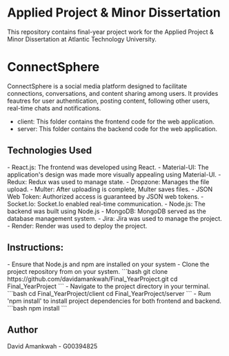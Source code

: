 # Applied Project & Minor Dissertation
This repository contains final-year project work for the Applied Project & Minor Dissertation at Atlantic Technology University. 
# ConnectSphere
ConnectSphere is a social media platform designed to facilitate connections, conversations, and content sharing among users. It provides feautres for user authentication, posting content, following other users, real-time chats and notifications.

- client: This folder contains the frontend code for the web application.
- server: This folder contains the backend code for the web application.

<h2>Technologies Used</h2>
- React.js: The frontend was developed using React.
- Material-UI: The application's design was made more visually appealing using Material-UI.
- Redux: Redux was used to manage state.
- Dropzone: Manages the file upload.
- Multer: After uploading is complete, Multer saves files.
- JSON Web Token: Authorized access is guaranteed by JSON web tokens.
- Socket.Io: Socket.Io enabled real-time communication.
- Node.js: The backend was built using Node.js
- MongoDB: MongoDB served as the database management system.
- Jira: Jira was used to manage the project.
- Render: Render was used to deploy the project.

<h2>Instructions:</h2>
- Ensure that Node.js and npm are installed on your system
- Clone the project repository from on your system.
```bash
git clone https://github.com/davidamankwah/Final_YearProject.git
cd Final_YearProject
```
- Navigate to the project directory in your terminal.
```bash
cd Final_YearProject/client
cd Final_YearProject/server
```
- Rum 'npm install' to install project dependencies for both frontend and backend.
 ```bash
npm install
```

## Author
David Amankwah - G00394825
